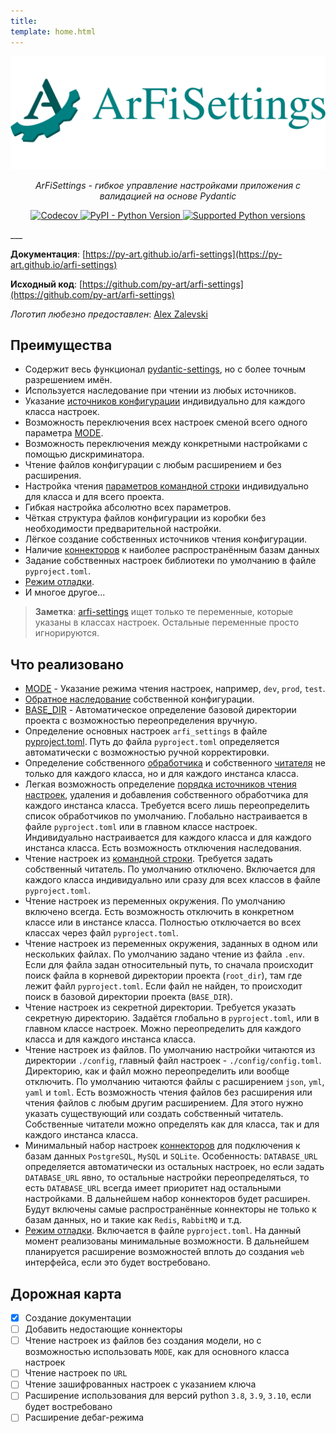 ```yaml
---
title:
template: home.html
---
```

<p align="center">
  <a href="https://py-art.github.io/arfi-settings/">
    <img src="https://github.com/py-art/arfi-settings/blob/main/docs/assets/images/github-logo.png?raw=true" alt="ArFiSettings">
  </a>
</p>
<p align="center">
  <i>ArFiSettings - гибкое управление настройками приложения с валидацией на основе Pydantic</i>
</p>
<p align="center">
  <a href="https://codecov.io/github/py-art/arfi-settings" >
    <img alt="Codecov" src="https://img.shields.io/codecov/c/github/py-art/arfi-settings?color=008080&logo=codecov&logoColor=008080">
  </a>
  <a href="https://pypi.org/project/arfi-settings" target="_blank">
    <img alt="PyPI - Python Version" src="https://img.shields.io/pypi/v/arfi-settings?label=pipy%20package&color=008080" alt="Package version"/>
  </a>
  <a href="https://pypi.org/project/arfi-settings" target="_blank">
    <img src="https://img.shields.io/pypi/pyversions/arfi-settings?color=008080" alt="Supported Python versions"/>
  </a>
</p>
___

**Документация**: [https://py-art.github.io/arfi-settings](https://py-art.github.io/arfi-settings)

**Исходный код**: [https://github.com/py-art/arfi-settings](https://github.com/py-art/arfi-settings)

*Логотип любезно предоставлен*: [Alex Zalevski](https://github.com/zalexstudios)


## Преимущества

- Содержит весь функционал [pydantic-settings](https://github.com/pydantic/pydantic-settings), но с более точным разрешением имён.
- Используется наследование при чтении из любых источников.
- Указание [источников конфигурации](usage/config.md#ordered_settings) индивидуально для каждого класса настроек.
- Возможность переключения всех настроек сменой всего одного параметра [MODE](usage/config.md#MODE).
- Возможность переключения между конкретными настройками с помощью дискриминатора.
- Чтение файлов конфигурации с любым расширением и без расширения.
- Настройка чтения [параметров командной строки](usage/cli.md) индивидуально для класса и для всего проекта.
- Гибкая настройка абсолютно всех параметров.
- Чёткая структура файлов конфигурации из коробки без необходимости предварительной настройки.
- Лёгкое создание собственных источников чтения конфигурации.
- Наличие [коннекторов](usage/connectors.md#) к наиболее распространённым базам данных
- Задание собственных настроек библиотеки по умолчанию в файле `pyproject.toml`.
- [Режим отладки](about/debug_mode.md#).
- И многое другое...

> **Заметка**: [arfi-settings](https://github.com/py-art/arfi-settings) ищет только те переменные, которые указаны в классах настроек. Остальные переменные просто игнорируются.


## Что реализовано

- [MODE](usage/config.md#MODE) - Указание режима чтения настроек, например, `dev`, `prod`, `test`.
- [Обратное наследование](about/reverse_inheritance.md) собственной конфигурации.
- [BASE_DIR](usage/config.md#BASE_DIR) - Автоматическое определение базовой директории проекта с возможностью переопределения вручную.
- Определение основных настроек `arfi_settings` в файле [pyproject.toml](usage/pyproject.md#). Путь до файла `pyproject.toml` определяется автоматически с возможностью ручной корректировки.
- Определение собственного [обработчика](usage/handlers.md#) и собственного [читателя](usage/readers.md#) не только для каждого класса, но и для каждого инстанса класса.
- Легкая возможность определение [порядка источников чтения настроек](usage/config.md#ordered_settings), удаления и добавления собственного обработчика для каждого инстанса класса. Требуется всего лишь переопределить список обработчиков по умолчанию. Глобально настраивается в файле `pyproject.toml` или в главном классе настроек. Индивидуально настраивается для каждого класса и для каждого инстанса класса. Есть возможность отключения наследования.
- Чтение настроек из [командной строки](usage/cli.md#). Требуется задать собственный читатель. По умолчанию отключено. Включается для каждого класса индивидуально или сразу для всех классов в файле `pyproject.toml`.
- Чтение настроек из переменных окружения. По умолчанию включено всегда. Есть возможность отключить в конкретном классе или в инстансе класса. Полностью отключается во всех классах через файл `pyproject.toml`.
- Чтение настроек из переменных окружения, заданных в одном или нескольких файлах. По умолчанию задано чтение из файла `.env`. Если для файла задан относительный путь, то сначала происходит поиск файла в корневой директории проекта (`root_dir`), там где лежит файл `pyproject.toml`. Если файл не найден, то происходит поиск в базовой директории проекта (`BASE_DIR`).
- Чтение настроек из секретной директории. Требуется указать секретную директорию. Задаётся глобально в `pyproject.toml`, или в главном классе настроек. Можно переопределить для каждого класса и для каждого инстанса класса.
- Чтение настроек из файлов. По умолчанию настройки читаются из директории `./config`, главный файл настроек - `./config/config.toml`. Директорию, как и файл можно переопределить или вообще отключить. По умолчанию читаются файлы с расширением `json`, `yml`, `yaml` и `toml`. Есть возможность чтения файлов без расширения или чтения файлов с любым другим расширением. Для этого нужно указать существующий или создать собственный читатель. Собственные читатели можно определять как для класса, так и для каждого инстанса класса.
- Минимальный набор настроек [коннекторов](usage/connectors.md#) для подключения к базам данных `PostgreSQL`, `MySQL` и `SQLite`. Особенность: `DATABASE_URL` определяется автоматически из остальных настроек, но если задать `DATABASE_URL` явно, то остальные настройки переопределяться, то есть `DATABASE_URL` всегда имеет приоритет над остальными настройками. В дальнейшем набор коннекторов будет расширен. Будут включены самые распространённые коннекторы не только к базам данных, но и такие как `Redis`, `RabbitMQ` и т.д.
- [Режим отладки](about/debug_mode.md#). Включается в файле `pyproject.toml`. На данный момент реализованы минимальные возможности. В дальнейшем планируется расширение возможностей вплоть до создания `web` интерфейса, если это будет востребовано.


## Дорожная карта

- [x] Создание документации
- [ ] Добавить недостающие коннекторы
- [ ] Чтение настроек из файлов без создания модели, но с возможностью использовать `MODE`, как для основного класса настроек
- [ ] Чтение настроек по `URL`
- [ ] Чтение зашифрованных настроек с указанием ключа
- [ ] Расширение использования для версий python `3.8`, `3.9`, `3.10`, если будет востребовано
- [ ] Расширение дебаг-режима
